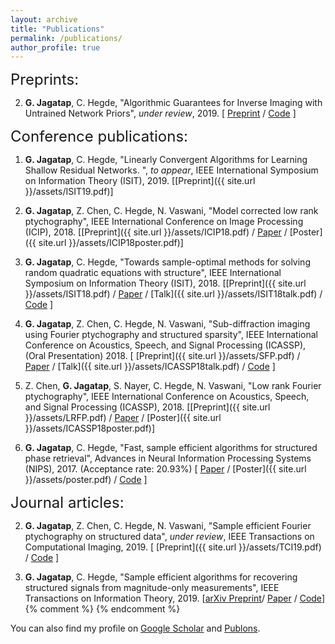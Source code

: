 ```yaml
---
layout: archive
title: "Publications"
permalink: /publications/
author_profile: true
---
```


<font size="+2"> Preprints: </font>

2. **G. Jagatap**, C. Hegde, "Algorithmic Guarantees for Inverse Imaging with Untrained Network Priors", *under review*, 2019. [ <a target="_blank" href= 'https://arxiv.org/abs/1906.08763'>Preprint</a> / <a target="_blank" href='https://github.com/GauriJagatap/invimaging-deeppriors'>Code</a> ]

<font size="+2"> Conference publications: </font>

1. **G. Jagatap**, C. Hegde, "Linearly Convergent Algorithms for Learning Shallow Residual Networks. ", *to appear*, IEEE International Symposium on Information Theory (ISIT), 2019. [[Preprint]({{ site.url }}/assets/ISIT19.pdf)]


2. **G. Jagatap**, Z. Chen, C. Hegde, N. Vaswani, "Model corrected low rank ptychography",  IEEE International Conference on Image Processing (ICIP), 2018. [[Preprint]({{ site.url }}/assets/ICIP18.pdf) / <a target="_blank" href='https://ieeexplore.ieee.org/document/8451403'>Paper</a> / [Poster]({{ site.url }}/assets/ICIP18poster.pdf)]


3. **G. Jagatap**, C. Hegde, "Towards sample-optimal methods for solving random quadratic equations with structure", IEEE International Symposium on Information Theory (ISIT), 2018. [[Preprint]({{ site.url }}/assets/ISIT18.pdf) / <a target="_blank" href='https://ieeexplore.ieee.org/document/8437770'>Paper</a> / [Talk]({{ site.url }}/assets/ISIT18talk.pdf) / <a target="_blank" href='https://github.com/GauriJagatap/model-copram/tree/trees'>Code</a> ]

4. **G. Jagatap**, Z. Chen, C. Hegde, N. Vaswani, "Sub-diffraction imaging using Fourier ptychography
and structured sparsity", IEEE International Conference on Acoustics, Speech, and Signal Processing (ICASSP), (Oral Presentation) 2018. [ [Preprint]({{ site.url }}/assets/SFP.pdf) / <a target="_blank" href='https://ieeexplore.ieee.org/document/8461302'>Paper</a> / [Talk]({{ site.url }}/assets/ICASSP18talk.pdf) / <a target="_blank" href='https://github.com/GauriJagatap/copram-for-ptycho'>Code</a> ]

5. Z. Chen, **G. Jagatap**, S. Nayer, C. Hegde, N. Vaswani, "Low rank Fourier ptychography", IEEE International Conference on Acoustics, Speech, and Signal Processing (ICASSP), 2018. [[Preprint]({{ site.url }}/assets/LRFP.pdf) / <a target="_blank" href='https://ieeexplore.ieee.org/document/8462480'>Paper</a> / [Poster]({{ site.url }}/assets/ICASSP18poster.pdf)]

6. **G. Jagatap**, C. Hegde, "Fast, sample efficient algorithms for structured phase retrieval", Advances in Neural Information Processing Systems (NIPS), 2017. (Acceptance rate: 20.93%) [ <a target="_blank" href='http://papers.nips.cc/paper/7077-fast-sample-efficient-algorithms-for-structured-phase-retrieval'>Paper</a> / [Poster]({{ site.url }}/assets/poster.pdf) / <a target="_blank" href='https://github.com/GauriJagatap/model-copram'>Code</a> ]



<font size="+2"> Journal articles: </font>

2. **G. Jagatap**, Z. Chen, C. Hegde, N. Vaswani, "Sample efficient Fourier ptychography on structured data", *under review*,  IEEE Transactions on Computational Imaging, 2019. [ [Preprint]({{ site.url }}/assets/TCI19.pdf) / <a target="_blank" href='https://github.com/GauriJagatap/copram-for-ptycho'>Code</a> ]

3. **G. Jagatap**, C. Hegde, "Sample efficient algorithms for recovering structured signals from magnitude-only measurements", IEEE Transactions on Information Theory, 2019. 
[<a target="_blank" href='https://arxiv.org/abs/1705.06412'>arXiv Preprint</a>/ <a target="_blank" href='https://ieeexplore.ieee.org/abstract/document/8660586'>Paper</a> / <a target="_blank" href='https://github.com/GauriJagatap/model-copram'>Code</a>]
{% comment %}
{% endcomment %}



You can also find my profile on <a target="_blank" href='https://scholar.google.com/citations?user=B7-TNaIAAAAJ&hl=en'>Google Scholar</a> and <a target="_blank" href='https://publons.com/researcher/3013655/gauri-jagatap/'>Publons</a>.




